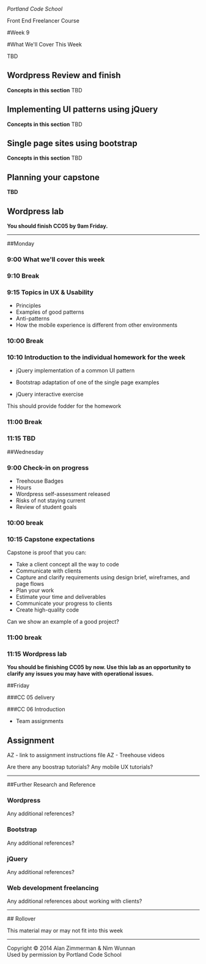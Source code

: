 *Portland Code School*

Front End Freelancer Course

#Week 9

#What We'll Cover This Week

TBD


## Wordpress Review and finish
**Concepts in this section**
TBD

## Implementing UI patterns using jQuery
**Concepts in this section**
TBD

## Single page sites using bootstrap
**Concepts in this section**
TBD


## Planning your capstone
**TBD**


## Wordpress lab
**You should finish CC05 by 9am Friday.**



<hr>

##Monday

### 9:00 What we'll cover this week

### 9:10 Break

### 9:15 Topics in UX & Usability

* Principles
* Examples of good patterns
* Anti-patterns
* How the mobile experience is different from other environments

### 10:00 Break

### 10:10 Introduction to the individual homework for the week

* jQuery implementation of a common UI pattern
* Bootstrap adaptation of one of the single page examples


* jQuery interactive exercise

This should provide fodder for the homework

### 11:00 Break

### 11:15 TBD

##Wednesday

### 9:00 Check-in on progress
* Treehouse Badges
* Hours
* Wordpress self-assessment released
* Risks of not staying current
* Review of student goals

### 10:00 break

### 10:15 Capstone expectations

Capstone is proof that you can:

* Take a client concept all the way to code
* Communicate with clients
* Capture and clarify requirements using design brief, wireframes, and page flows
* Plan your work
* Estimate your time and deliverables
* Communicate your progress to clients
* Create high-quality code

Can we show an example of a good project?

### 11:00 break

### 11:15 Wordpress lab
**You should be finishing CC05 by now. Use this lab as an opportunity to clarify any issues you may have with operational issues.**




##Friday

###CC 05 delivery

###CC 06 Introduction

* Team assignments



## Assignment

AZ - link to assignment instructions file
AZ - Treehouse videos

Are there any boostrap tutorials?
Any mobile UX tutorials?



<hr>



##Further Research and Reference

### Wordpress
Any additional references?

### Bootstrap
Any additional references?

### jQuery
Any additional references?

### Web development freelancing
Any additional references about working with clients?



<hr>
## Rollover

This material may or may not fit into this week


  
<hr>
Copyright © 2014 Alan Zimmerman & Nìm Wunnan<br />
Used by permission by Portland Code School
